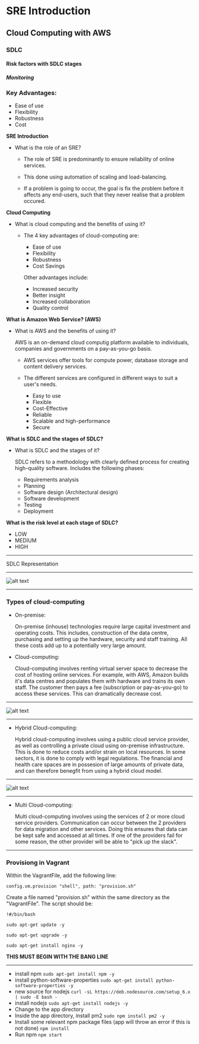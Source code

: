 # SRE Introduction
## Cloud Computing with AWS
### SDLC
#### Risk factors with SDLC stages
##### Monitoring

### Key Advantages:
- Ease of use
- Flexibility
- Robustness
- Cost

**SRE Introduction**
- What is the role of an SRE?

    - The role of SRE is            predominantly to ensure reliability of online services.

    - This done using automation of scaling and load-balancing.

    - If a problem is going to occur, the goal is fix the problem before it affects any end-users, such that they never realise that a problem occured.


**Cloud Computing**
- What is cloud computing and the benefits of using it?

    - The 4 key advantages of cloud-computing are:

        - Ease of use
        - Flexibility
        - Robustness
        - Cost Savings

        Other advantages include:

        - Increased security
        - Better insight
        - Increased collaboration
        - Quality control


**What is Amazon Web Service? (AWS)**
- What is AWS and the benefits of using it?

    AWS is an on-demand cloud computig platform available to individuals, companies and governments on a pay-as-you-go basis.

    - AWS services offer tools for compute power, database storage and content delivery services.

    - The different services are configured in different ways to suit a user's needs.

        - Easy to use
        - Flexible
        - Cost-Effective
        - Reliable
        - Scalable and high-performance
        - Secure


**What is SDLC and the stages of SDLC?**
- What is SDLC and the stages of it?

    SDLC refers to a methodology with clearly defined process for creating high-quality software. Includes the following phases:

    - Requirements analysis
    - Planning
    - Software design (Architectural design)
    - Software development
    - Testing
    - Deployment

**What is the risk level at each stage of SDLC?**
- LOW
- MEDIUM
- HIGH

---


SDLC Representation

---
![alt text](https://datarob.com/content/images/2019/08/SDLC-stages.png)

---
### Types of cloud-computing


- On-premise:
    
    On-premise (inhouse) technologies require large capital investment and operating costs. This includes, construction of the data centre, purchasing and setting up the hardware, security and staff training. All these costs add up to a potentially very large amount.

- Cloud-computing:

    Cloud-computing involves renting virtual server space to decrease the cost of hosting online services. 
    For example, with AWS, Amazon builds it's data centres and populates them with hardware and trains its own staff. The customer then pays a fee (subscription or pay-as-you-go) to access these services. This can dramatically decrease cost.

---
![alt text](https://www.peoplehr.com/blog/wp-content/uploads/2015/06/12.png)

---

- Hybrid Cloud-computing:

    Hybrid cloud-computing involves using a public cloud service provider, as well as controlling a private cloud using on-premise infrastructure. This is done to reduce costs and/or strain on local resources. In some sectors, it is done to comply with legal regulations. The financial and health care spaces are in possesion of large amounts of private data, and can therefore benegfit from using a hybrid cloud model.

---
![alt text](https://qph.fs.quoracdn.net/main-qimg-8e9ed422b2ae93823c754ea345da004e)

---

- Multi Cloud-computing:

    Multi cloud-computing involves using the services of 2 or more cloud service providers. Communication can occur between the 2 providers for data migration and other services. 
    Doing this ensures that data can be kept safe and accessed at all times. If one of the providers fail for some reason, the other provider will be able to "pick up the slack".

---
### Provisiong in Vagrant

Within the VagrantFile, add the following line:
```
config.vm.provision "shell", path: "provision.sh"
```

Create a file named "provision.sh" within the same directory as the "VagrantFile". The script should be:
```
!#/bin/bash

sudo apt-get update -y

sudo apt-get upgrade -y

sudo apt-get install nginx -y
```
**THIS MUST BEGIN WITH THE BANG LINE**

---
- install npm `sudo apt-get install npm -y`
- install python-software-properties `sudo apt-get install python-software-properties -y`
- new source for nodejs `curl -sL https://deb.nodesource.com/setup_6.x | sudo -E bash -`
- install nodejs `sudo apt-get install nodejs -y`
- Change to the app directory
- Inside the app directory, install pm2 `sudo npm install pm2 -y`
- Install some relevant npm package files (app will throw an error if this is not done) `npm install`
- Run npm `npm start`